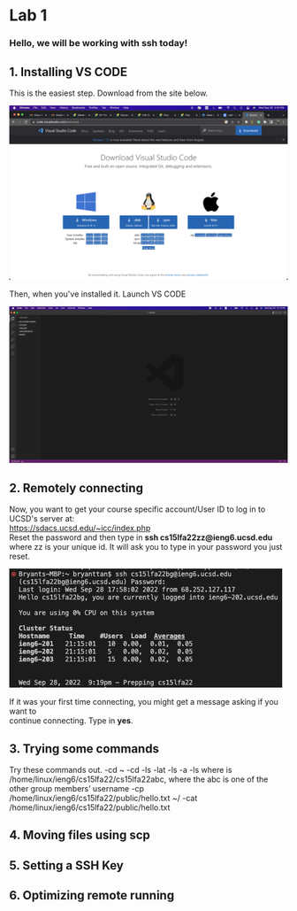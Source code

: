 
# Lab 1

### Hello, we will be working with ssh today!

## 1. Installing VS CODE

This is the easiest step. Download from the site below.      

![vscode](VSCODE1.png)

Then, when you've installed it. Launch VS CODE          

![vscode1](VSCODE.png)


## 2. Remotely connecting

Now, you want to get your course specific account/User ID to log in to UCSD's server at:     
https://sdacs.ucsd.edu/~icc/index.php             
Reset the password and then type in **ssh cs15lfa22zz@&#65279;ieng6.ucsd.edu** where zz
is your unique id. It will ask you to type in your password you just reset.     

![remote](remote_access.png)

If it was your first time connecting, you might get a message asking if you want to       
continue connecting. Type in **yes**.


## 3. Trying some commands
Try these commands out.
-cd ~
-cd
-ls -lat
-ls -a
-ls <directory> where <directory> is /home/linux/ieng6/cs15lfa22/cs15lfa22abc, where the abc is one of the other group members’ username
-cp /home/linux/ieng6/cs15lfa22/public/hello.txt ~/
-cat /home/linux/ieng6/cs15lfa22/public/hello.txt

## 4. Moving files using scp


## 5. Setting a SSH Key


## 6. Optimizing remote running
